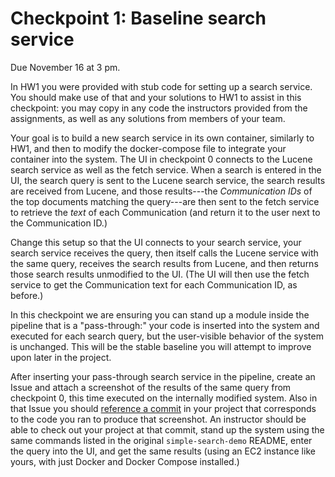 # Checkpoint 1: Baseline search service

Due November 16 at 3 pm.

In HW1 you were provided with stub code for setting up a search
service.  You should make use of that and your solutions to HW1 to
assist in this checkpoint: you may copy in any code the instructors
provided from the assignments, as well as any solutions from members
of your team.

Your goal is to build a new search service in its own container,
similarly to HW1, and then to modify the docker-compose file to
integrate your container into the system.  The UI in checkpoint 0
connects to the Lucene search service as well as the fetch service.
When a search is entered in the UI, the search query is sent to the
Lucene search service, the search results are received from Lucene, and
those results---the *Communication IDs* of the top documents matching
the query---are then sent to the fetch service to retrieve the *text*
of each Communication (and return it to the user next to the
Communication ID.)

Change this setup so that the UI connects to your search service, your
search service receives the query, then itself calls the Lucene service
with the same query, receives the search results from Lucene, and then
returns those search results unmodified to the UI.  (The UI will then
use the fetch service to get the Communication text for each
Communication ID, as before.)

In this checkpoint we are ensuring you can stand up a module inside the
pipeline that is a "pass-through:" your code is inserted into the
system and executed for each search query, but the user-visible
behavior of the system is unchanged.  This will be the stable baseline
you will attempt to improve upon later in the project.

After inserting your pass-through search service in the pipeline,
create an Issue and attach a screenshot of the results of the same
query from checkpoint 0, this time executed on the internally modified
system.  Also in that Issue you should
[reference a
commit](https://help.github.com/articles/autolinked-references-and-urls/)
in your project that corresponds to the code you ran to produce that
screenshot.  An instructor should be able to check out your project at
that commit, stand up the system using the same commands listed in the
original `simple-search-demo` README, enter the query into the UI, and
get the same results (using an EC2 instance like yours, with just
Docker and Docker Compose installed.)
